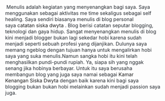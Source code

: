 <p>&nbsp;<span style="background-color: white; box-sizing: border-box; color: #24292f; font-family: -apple-system, BlinkMacSystemFont, &quot;Segoe UI&quot;, Helvetica, Arial, sans-serif, &quot;Apple Color Emoji&quot;, &quot;Segoe UI Emoji&quot;; font-size: 16px; vertical-align: inherit;"><span style="box-sizing: border-box; vertical-align: inherit;">Menulis adalah kegiatan yang menyenangkan bagi saya.&nbsp;</span><span style="box-sizing: border-box; vertical-align: inherit;">Saya menggunakan sebagai aktivitas me time sekaligus sebagai self healing.&nbsp;</span><span style="box-sizing: border-box; vertical-align: inherit;">Saya sendiri biasanya menulis di blog personal saya&nbsp;</span></span><a href="https://www.siskadwyta.my.id/" rel="nofollow" style="background-color: white; box-sizing: border-box; font-family: -apple-system, BlinkMacSystemFont, &quot;Segoe UI&quot;, Helvetica, Arial, sans-serif, &quot;Apple Color Emoji&quot;, &quot;Segoe UI Emoji&quot;; font-size: 16px; text-decoration-line: none;"><span style="box-sizing: border-box; vertical-align: inherit;"><span style="box-sizing: border-box; vertical-align: inherit;">catatan siska dwyta</span></span></a><span style="background-color: white; box-sizing: border-box; color: #24292f; font-family: -apple-system, BlinkMacSystemFont, &quot;Segoe UI&quot;, Helvetica, Arial, sans-serif, &quot;Apple Color Emoji&quot;, &quot;Segoe UI Emoji&quot;; font-size: 16px; vertical-align: inherit;"><span style="box-sizing: border-box; vertical-align: inherit;">&nbsp;.&nbsp;</span><span style="box-sizing: border-box; vertical-align: inherit;">Blog berisi catatan seputar blogging, teknologi dan gaya hidup.&nbsp;</span><span style="box-sizing: border-box; vertical-align: inherit;">Sangat menyenangkan menulis di blog kini menjadi blogger bukan lagi sekedar hobi karena sudah menjadi seperti sebuah profesi yang dijanjikan.&nbsp;</span><span style="box-sizing: border-box; vertical-align: inherit;">Dulunya saya memang ngeblog dengan tujuan hanya untuk mengalirkan hobi saya yang suka menulis.Namun sangka hobi itu kini telah menghasilkan pundi-pundi rupiah.&nbsp;</span><span style="box-sizing: border-box; vertical-align: inherit;">Ya, siapa sih yang nggak senang jika hobinya berbayar.&nbsp;</span><span style="box-sizing: border-box; vertical-align: inherit;">Untuk itu saya berusaha membangun blog yang juga saya namai sebagai&nbsp;</span></span><a href="https://kamarkenangan/" rel="nofollow" style="background-color: white; box-sizing: border-box; font-family: -apple-system, BlinkMacSystemFont, &quot;Segoe UI&quot;, Helvetica, Arial, sans-serif, &quot;Apple Color Emoji&quot;, &quot;Segoe UI Emoji&quot;; font-size: 16px; text-decoration-line: none;"><span style="box-sizing: border-box; vertical-align: inherit;"><span style="box-sizing: border-box; vertical-align: inherit;">Kamar Kenangan&nbsp;</span></span></a><span style="background-color: white; color: #24292f; font-family: -apple-system, BlinkMacSystemFont, &quot;Segoe UI&quot;, Helvetica, Arial, sans-serif, &quot;Apple Color Emoji&quot;, &quot;Segoe UI Emoji&quot;; font-size: 16px;"></span><a href="https://www.siskadwyta.com/" rel="nofollow" style="background-color: white; box-sizing: border-box; font-family: -apple-system, BlinkMacSystemFont, &quot;Segoe UI&quot;, Helvetica, Arial, sans-serif, &quot;Apple Color Emoji&quot;, &quot;Segoe UI Emoji&quot;; font-size: 16px; text-decoration-line: none;"><span style="box-sizing: border-box; vertical-align: inherit;"><span style="box-sizing: border-box; vertical-align: inherit;">Siska Dwyta</span></span></a><span style="background-color: white; box-sizing: border-box; color: #24292f; font-family: -apple-system, BlinkMacSystemFont, &quot;Segoe UI&quot;, Helvetica, Arial, sans-serif, &quot;Apple Color Emoji&quot;, &quot;Segoe UI Emoji&quot;; font-size: 16px; vertical-align: inherit;"><span style="box-sizing: border-box; vertical-align: inherit;">&nbsp;dengan baik karena kini bagi saya blogging bukan bukan hobi melainkan sudah menjadi passion saya juga.</span></span></p>
